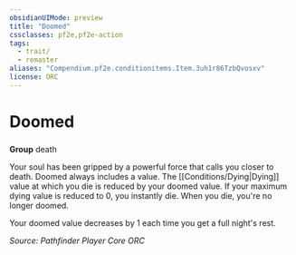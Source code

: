 ```yaml
---
obsidianUIMode: preview
title: "Doomed"
cssclasses: pf2e,pf2e-action
tags:
  - trait/
  - remaster
aliases: "Compendium.pf2e.conditionitems.Item.3uh1r86TzbQvosxv"
license: ORC
---
```

# Doomed

### 

**Group** death




Your soul has been gripped by a powerful force that calls you closer to death. Doomed always includes a value. The [[Conditions/Dying|Dying]] value at which you die is reduced by your doomed value. If your maximum dying value is reduced to 0, you instantly die. When you die, you're no longer doomed.

Your doomed value decreases by 1 each time you get a full night's rest.

*Source: Pathfinder Player Core*
*ORC*